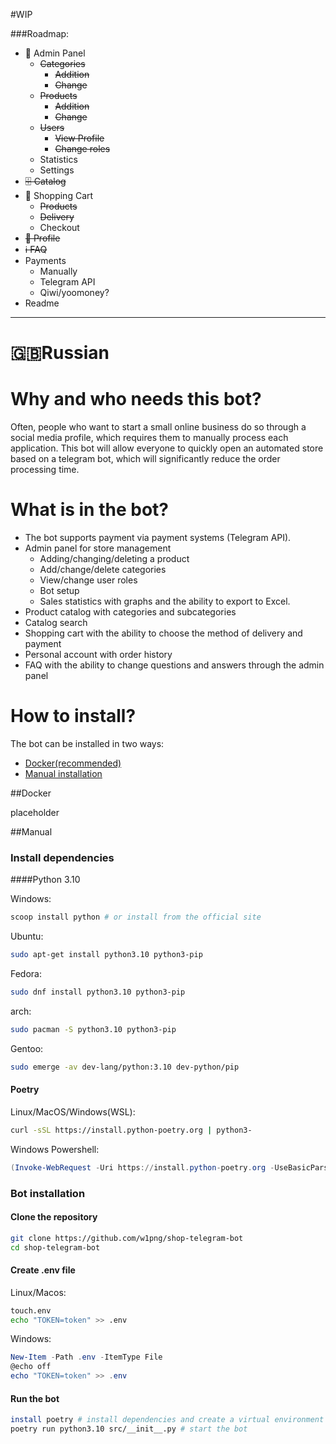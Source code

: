 #WIP

###Roadmap:
- 🔴 Admin Panel
   * ~~Categories~~
     - ~~Addition~~
     - ~~Change~~
   * ~~Products~~
     - ~~Addition~~
     - ~~Change~~
   * ~~Users~~
     - ~~View Profile~~
     - ~~Change roles~~
   * Statistics
   * Settings
- ~~🗄️ Catalog~~
- 🛒 Shopping Cart
   * ~~Products~~
   * ~~Delivery~~
   * Checkout
- ~~📁 Profile~~
- ~~ℹ️ FAQ~~
- Payments
   * Manually
   * Telegram API
   * Qiwi/yoomoney?
- Readme

<hr>

# 🇬🇧Russian
# Why and who needs this bot?

Often, people who want to start a small online business do so through a social media profile, which requires them to manually process each application. This bot will allow everyone to quickly open an automated store based on a telegram bot, which will significantly reduce the order processing time.

# What is in the bot?
- The bot supports payment via payment systems (Telegram API).
- Admin panel for store management
     - Adding/changing/deleting a product
     - Add/change/delete categories
     - View/change user roles
     - Bot setup
     - Sales statistics with graphs and the ability to export to Excel.
- Product catalog with categories and subcategories
- Catalog search
- Shopping cart with the ability to choose the method of delivery and payment
- Personal account with order history
- FAQ with the ability to change questions and answers through the admin panel

# How to install?

The bot can be installed in two ways:
- [Docker(recommended)](#docker)
- [Manual installation](#manual)

##Docker

placeholder

##Manual
### Install dependencies

####Python 3.10

Windows:
```powershell
scoop install python # or install from the official site
```

Ubuntu:
```bash
sudo apt-get install python3.10 python3-pip
```

Fedora:
```bash
sudo dnf install python3.10 python3-pip
```

arch:
```bash
sudo pacman -S python3.10 python3-pip
```

Gentoo:
```bash
sudo emerge -av dev-lang/python:3.10 dev-python/pip
```

#### Poetry
Linux/MacOS/Windows(WSL):
```bash
curl -sSL https://install.python-poetry.org | python3-
```

Windows Powershell:
```powershell
(Invoke-WebRequest -Uri https://install.python-poetry.org -UseBasicParsing).Content | py-
```

### Bot installation

#### Clone the repository
```bash
git clone https://github.com/w1png/shop-telegram-bot
cd shop-telegram-bot
```

#### Create .env file
Linux/Macos:
```bash
touch.env
echo "TOKEN=token" >> .env
```

Windows:
```powershell
New-Item -Path .env -ItemType File
@echo off
echo "TOKEN=token" >> .env
```

#### Run the bot
```bash
install poetry # install dependencies and create a virtual environment
poetry run python3.10 src/__init__.py # start the bot
```